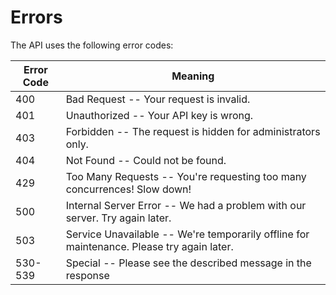 # Errors
The API uses the following error codes:


Error Code | Meaning
---------- | -------
400 | Bad Request -- Your request is invalid.
401 | Unauthorized -- Your API key is wrong.
403 | Forbidden -- The request is hidden for administrators only.
404 | Not Found -- Could not be found.
429 | Too Many Requests -- You're requesting too many concurrences! Slow down!
500 | Internal Server Error -- We had a problem with our server. Try again later.
503 | Service Unavailable -- We're temporarily offline for maintenance. Please try again later.
530-539 | Special -- Please see the described message in the response